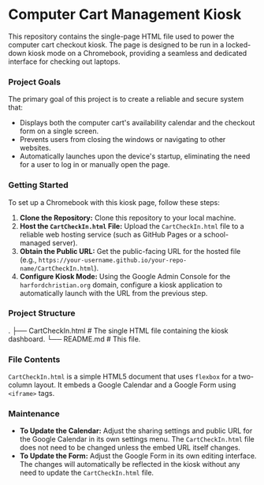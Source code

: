 # Computer Cart Management Kiosk

This repository contains the single-page HTML file used to power the computer cart checkout kiosk. The page is designed to be run in a locked-down kiosk mode on a Chromebook, providing a seamless and dedicated interface for checking out laptops.

### Project Goals

The primary goal of this project is to create a reliable and secure system that:
* Displays both the computer cart's availability calendar and the checkout form on a single screen.
* Prevents users from closing the windows or navigating to other websites.
* Automatically launches upon the device's startup, eliminating the need for a user to log in or manually open the page.

### Getting Started

To set up a Chromebook with this kiosk page, follow these steps:

1.  **Clone the Repository:** Clone this repository to your local machine.
2.  **Host the `CartCheckIn.html` File:** Upload the `CartCheckIn.html` file to a reliable web hosting service (such as GitHub Pages or a school-managed server).
3.  **Obtain the Public URL:** Get the public-facing URL for the hosted file (e.g., `https://your-username.github.io/your-repo-name/CartCheckIn.html`).
4.  **Configure Kiosk Mode:** Using the Google Admin Console for the `harfordchristian.org` domain, configure a kiosk application to automatically launch with the URL from the previous step.

### Project Structure

.
├── CartCheckIn.html      # The single HTML file containing the kiosk dashboard.
└── README.md             # This file.


### File Contents

`CartCheckIn.html` is a simple HTML5 document that uses `flexbox` for a two-column layout. It embeds a Google Calendar and a Google Form using `<iframe>` tags.

### Maintenance

* **To Update the Calendar:** Adjust the sharing settings and public URL for the Google Calendar in its own settings menu. The `CartCheckIn.html` file does not need to be changed unless the embed URL itself changes.
* **To Update the Form:** Adjust the Google Form in its own editing interface. The changes will automatically be reflected in the kiosk without any need to update the `CartCheckIn.html` file.
